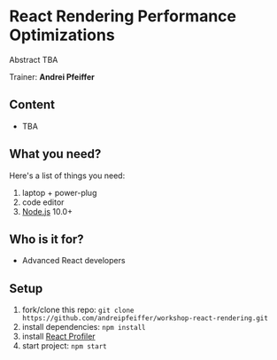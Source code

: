 # React Rendering Performance Optimizations

Abstract TBA

Trainer: __Andrei Pfeiffer__

## Content

- TBA

## What you need?

Here's a list of things you need:

1. laptop + power-plug
2. code editor
3. [Node.js](https://nodejs.org/en/download/) 10.0+

## Who is it for?

- Advanced React developers

## Setup

1. fork/clone this repo: `git clone https://github.com/andreipfeiffer/workshop-react-rendering.git`
2. install dependencies: `npm install`
3. install [React Profiler](https://reactjs.org/docs/optimizing-performance.html#profiling-components-with-the-devtools-profiler)
4. start project: `npm start`
